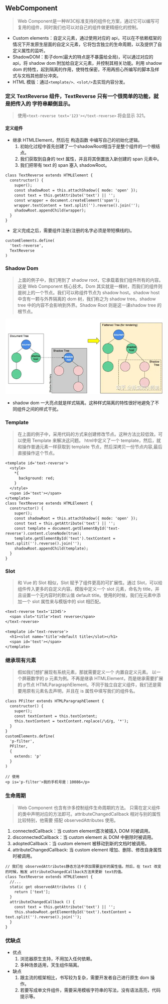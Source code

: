 ## WebComponent
> Web Component是一种W3C标准支持的组件化方案，通过它可以编写可复用的组件，同时我们也可以对自己的组件做更精细化的控制。

- Custom elements：自定义元素，通过使用对应的 api，可以在不依赖框架的情况下开发原生层面的自定义元素，它将包含独立的生命周期，以及提供了自定义属性的监听。
- ShadowDOM：影子dom(最大的特点是不暴露给全局)，可以通过对应的 api，将 shadow dom 附加给自定义元素，并控制其相关功能。利用 shadow dom 的特性，起到隔离的作用，使特性保密，不用再担心所编写的脚本及样式与文档其他部分冲突。
- HTML 模版：通过`<template/>、<slot/>`去实现内容分发。

### 定义 TextReverse 组件，TextReverse 只有一个很简单的功能，就是把传入的 字符串颠倒显示。
> 使用`<text-reverse text='123'></text-reverse>` 将会显示 321。

#### 定义组件
- 继承 HTMLElement，然后在 构造函数 中编写自己的初始化逻辑。
  1. 初始化过程中首先创建了一个shadowRoot相当于是整个组件的一个根结点。
  2. 我们获取到自身的 text 属性，并且将其倒置放入新创建的 span 元素中。
  3. 我们把带有 text 的 span 塞入 shadowRoot。
```
class TextReverse extends HTMLElement {
  constructor() {
    super();
    const shadowRoot = this.attachShadow({ mode: 'open' });
    const text = this.getAttribute('text') || '';
    const wrapper = document.createElement('span');
    wrapper.textContent = text.split('').reverse().join('');
    shadowRoot.appendChild(wrapper);
  }
}
```
- 定义完成之后，需要组件注册(注册的名字必须是带短横线的)。
```
customElements.define(
  'text-reverse',
  TextReverse
)
```
### Shadow Dom
> 上面的例子中，我们用到了 shadow root，它承载着我们组件所有的内容。这是 Web Component 核心技术。Dom 其实就是一棵树，而我们的组件则是树上的一个节点。我们可以称组件节点为 shadow host。shadow host 中含有一颗与外界隔离的 dom 树，我们称之为 shadow tree。shadow tree 中的内容不会影响到外界。Shadow Root 则是这一课shadow tree 的根节点。

![Shadow Dom](./img/webComponent.png)
- shadow dom 一大亮点就是样式隔离。这种样式隔离的特性很好地避免了不同组件之间的样式干扰。

### Template
> 在上面的例子中，采用代码的方式来创建修改节点。这种方法比较低效。可以使用 Template 来解决这问题。 html中定义了一个 template，然后，就和操作普通元素一样获取到 template 节点，然后深拷贝一份节点内容,最后直接操作这个节点。

```
<template id='text-reverse'>
  <style>
    *{
      background: red;
    }
  </style>
  <span id='text'></span>
</template>
class TextReverse extends HTMLElement {
  constructor() {
    super();
    const shadowRoot = this.attachShadow({ mode: 'open' });
    const text = this.getAttribute('text') || '';
    const template = document.getElementById('text-reverse').content.cloneNode(true);
    template.getElementById('text').textContent = text.split('').reverse().join('');
    shadowRoot.appendChild(template);
  }
}
```
### Slot
> 和 Vue 的 Slot 相似，Slot 赋予了组件更高的可扩展性。通过 Slot，可以给组件传入更多的自定义内容。模版中定义一个 slot 元素，命名为 title，并且设置一个无内容时的默认值 default title。使用的时候，我们在元素中添加一个 slot 属性来与模版中的 slot 相匹配。

```
<text-reverse text='12345'>
  <span slot='title'>text reverse</span>
</text-reverse>

<template id='text-reverse'>
  <h1><slot name='title'>default title</slot></h1>
  <span id='text'></span>
</template>
```
### 继承现有元素
> 假如我们想扩展现有系统元素，那就需要定义一个 内置自定义元素。 以一个屏蔽数字的 p 元素为例。不再是继承 HTMLElement，而是继承需要扩展的 p节点 HTMLParagraphElement。不同于独立自定义组件，我们还是需要用原有元素名去声明，并且在 is 属性中填写我们的组件名。

```
class PFilter extends HTMLParagraphElement {
  constructor() {
    super();
    const textContent = this.textContent;
    this.textContent = textContent.replace(/\d/g, '*');
  }
}
customElements.define(
  'p-filter',
  PFilter,
  {
    extends: 'p'
  }
)

// 使用
<p is='p-filter'>我的手机号是：10086</p>
```
### 生命周期
> Web Component 也含有许多控制组件生命周期的方法。 只需在定义组件的类中声明对应的方法即可。attributeChangedCallback 相对与别的属性比较特别，他需要 搭配 observedAttributes 使用。

1. connectedCallback：当 custom element首次被插入 DOM 时被调用。 
2. disconnectedCallback：当 custom element 从 DOM 中删除时被调用。 
3. adoptedCallback：当 custom element 被移动到新的文档时被调用。 
4. attributeChangedCallback: 当 custom element 增加、删除、修改自身属性时被调用。
```
// 我们在 observedAttributes静态方法中添加需要监听的属性值。然后，在 text 改变的时候，触发 attributeChangedCallback方法来更新 text的值。
class TextReverse extends HTMLElement {
  //...
  static get observedAttributes () {
    return ['text'];
  }
  attributeChangedCallback () {
    const text = this.getAttribute('text') || '';
    this.shadowRoot.getElementById('text').textContent = text.split('').reverse().join('');
  }
}
```
### 优缺点
- 优点
  1. 浏览器原生支持，不用加入任何依赖。
  2. 多种场景适用，天生组件隔离。
- 缺点
  1. 跟主流的框架相比，书写较为复杂，需要开发者自己进行原生 dom 操作。
  2. 若要写成单文件组件，需要采用模板字符串的写法，没有语法高亮，代码提示等。